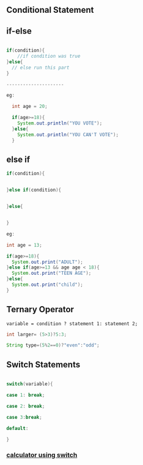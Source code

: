 ## Conditional Statement


## if-else

```java

if(condition){
    //if condition was true
}else{
  // else run this part
}

---------------------

eg:

  int age = 20;

  if(age>=18){
    System.out.println("YOU VOTE");
  }else{
    System.out.println("YOU CAN'T VOTE");
  }

```

## else if

```java
if(condition){


}else if(condition){


}else{


}

eg:

int age = 13;

if(age>=18){
  System.out.print("ADULT");
}else if(age>=13 && age age < 18){
  System.out.print("TEEN AGE");
}else{
  System.out.print("child");
}


```

## Ternary Operator

`variable = condition ? statement 1: statement 2;`
```java
int larger= (5>3)?5:3;

String type=(5%2==0)?"even":"odd";
```

## Switch Statements 
````java

switch(variable){

case 1: break;

case 2: break;

case 3:break;

default:

}

````
 
 ### [calculator using switch](./calculator.java)
